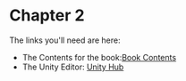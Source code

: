 # Chapter 2
The links you'll need are here:

+ The Contents for the book:[Book Contents](https://github.com/CSharpWithUnity/BookContents)
+ The Unity Editor: [Unity Hub](https://store.unity.com/)

